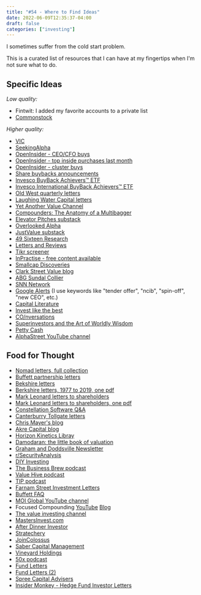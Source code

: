 ```yaml
---
title: "#54 - Where to Find Ideas"
date: 2022-06-09T12:35:37-04:00
draft: false
categories: ["investing"]
---
```


I sometimes suffer from the cold start problem.

This is a curated list of resources that I can have at my fingertips when I'm not sure what to do.


## Specific Ideas

_Low quality:_

- Fintwit: I added my favorite accounts to a private list
- [Commonstock](https://commonstock.com/)

_Higher quality:_

- [VIC](https://www.valueinvestorsclub.com/)
- [SeekingAlpha](https://seekingalpha.com/latest-articles)
- [OpenInsider - CEO/CFO buys](http://openinsider.com/latest-ceo-cfo-purchases-25k)
- [OpenInsider - top inside purchases last month](http://openinsider.com/top-insider-purchases-of-the-month)
- [OpenInsider - cluster buys](http://openinsider.com/latest-cluster-buys)
- [Share buybacks announcements](https://www.marketbeat.com/stock-buybacks/)
- [Invesco BuyBack Achievers™ ETF](https://www.invesco.com/us/financial-products/etfs/holdings?audienceType=Investor&ticker=PKW)
- [Invesco International BuyBack Achievers™ ETF](https://www.invesco.com/us/financial-products/etfs/holdings?audienceType=Investor&ticker=IPKW)
- [Old West quarterly letters](https://www.oldwestim.com/press)
- [Laughing Water Capital letters](https://www.laughingwatercapital.com/letters)
- [Yet Another Value Channel](https://www.youtube.com/channel/UCVCzUJIgjDKSdEOYpTqLScw)
- [Compounders: The Anatomy of a Multibagger](https://podcasts.google.com/feed/aHR0cHM6Ly9mZWVkLnBvZGJlYW4uY29tL2NvbXBvdW5kZXJzL2ZlZWQueG1s)
- [Elevator Pitches substack](https://elevatorpitches.substack.com/)
- [Overlooked Alpha](https://www.overlookedalpha.com/)
- [JustValue substack](https://justvalue.substack.com/)
- [49 Sixteen Research](https://49sixteenresearch.substack.com/)
- [Letters and Reviews](https://lettersandreviews.blogspot.com/)
- [Tikr screener](https://app.tikr.com/screener)
- [InPractise - free content available](https://inpractise.com/)
- [Smallcap Discoveries](https://www.youtube.com/user/trevtrew/videos)
- [Clark Street Value blog](http://clarkstreetvalue.blogspot.com/)
- [ABG Sundal Collier](https://cr.abgsc.com/)
- [SNN Network](https://www.youtube.com/user/SNNWire)
- [Google Alerts](https://www.google.com/alerts/) (I use keywords like "tender offer", "ncib", "spin-off", "new CEO", etc.)
- [Capital Literature](https://open.spotify.com/show/1RA6qsXmmkiXgK9yhnKQYg)
- [Invest like the best](https://open.spotify.com/playlist/57zSWuK6Fy1LehnYF3YA7j)
- [CO/nversations](https://open.spotify.com/show/3cfeneJaV9P3ngWUxb6PLD)
- [Superinvestors and the Art of Worldly Wisdom](https://open.spotify.com/show/3cfeneJaV9P3ngWUxb6PLD)
- [Petty Cash](https://pettycash.substack.com/)
- [AlphaStreet YouTube channel](https://www.youtube.com/c/AlphaStreetStudio/videos)

## Food for Thought

- [Nomad letters, full collection](https://drive.google.com/file/d/1Y7F9VEgmFxVhLvIe1uZLtkHBY6xfCxee/view?usp=sharing)
- [Buffett partnership letters](https://drive.google.com/drive/folders/1uk_cJWoUT8XwKVfbtkxbIWutKhEBHkRV?usp=sharing)
- [Bekshire letters](https://www.berkshirehathaway.com/letters/letters.html)
- [Berkshire letters, 1977 to 2019, one pdf](https://drive.google.com/file/d/1rfi-dvdOg62e4LMMyF2bKTGK5g1C51Pv/view?usp=sharing)
- [Mark Leonard letters to shareholders](https://www.csisoftware.com/category/pres-letters)
- [Mark Leonard letters to shareholders, one pdf](https://drive.google.com/file/d/1nTGBuikH1Y8ZPFAA4WBcFfkmCQ8lUxSi/view?usp=sharing)
- [Constellation Software Q&A](https://www.csisoftware.com/investor-relations/shareholder-q-and-a)
- [Canterburry Tollgate letters](https://www.canterburytg.com/letters)
- [Chris Mayer's blog](https://www.woodlockhousefamilycapital.com/blog)
- [Akre Capital blog](https://www.akrecapital.com/our-thinking/)
- [Horizon Kinetics Libray](https://horizonkinetics.com/insights/library/)
- [Damodaran: the little book of valuation](https://pages.stern.nyu.edu/~adamodar/New_Home_Page/littlebook.htm)
- [Graham and Doddsville Newsletter](https://www8.gsb.columbia.edu/valueinvesting/resources/newsletters)
- [r/SecurityAnalysis](https://www.reddit.com/r/SecurityAnalysis/)
- [DIY Investing](https://www.youtube.com/c/DIYInvesting/videos)
- [The Business Brew podcast](https://www.youtube.com/channel/UCBywIfdQy7Nyb2RfRb_Z0eg)
- [Value Hive podcast](https://open.spotify.com/show/4jyB3twNAgXlcWJOFP2ObN)
- [TIP podcast](https://open.spotify.com/show/28RHOkXkuHuotUrkCdvlOP)
- [Farnam Street Investment Letters](https://orphanira.com/writings/)
- [Buffett FAQ](http://www.Buffetttfaq.com/)
- [MOI Global YouTube channel](https://www.youtube.com/c/manualofideas/videos)
- Focused Compounding [YouTube](https://www.youtube.com/c/FocusedCompounding/videos) [Blog](https://focusedcompounding.com/)
- [The value investing channel](https://www.youtube.com/channel/UCkQUXe4jHshvsvrvjJMWEhg/videos)
- [MastersInvest.com](http://mastersinvest.com/)
- [After Dinner Investor](https://open.spotify.com/show/0CNgrWDBJYvFoayTAhYQtJ)
- [Stratechery](https://stratechery.com/)
- [JoinColossus](https://www.joincolossus.com/)
- [Saber Capital Management](https://sabercapitalmgt.com/)
- [Vineyard Holdings](https://vineyardholdings.net/notes/)
- [50x podcast](https://www.50xpodcast.com/)
- [Fund Letters](https://seekingalpha.com/author/fund-letters)
- [Fund Letters (2)](https://finmasters.com/hedge-fund-letters-to-investors/)
- [Spree Capital Advisers](https://www.spreecap.com/research)
- [Insider Monkey - Hedge Fund Investor Letters](https://www.insidermonkey.com/blog/category/hedge-funds/hedge-fund-investor-letters/)
